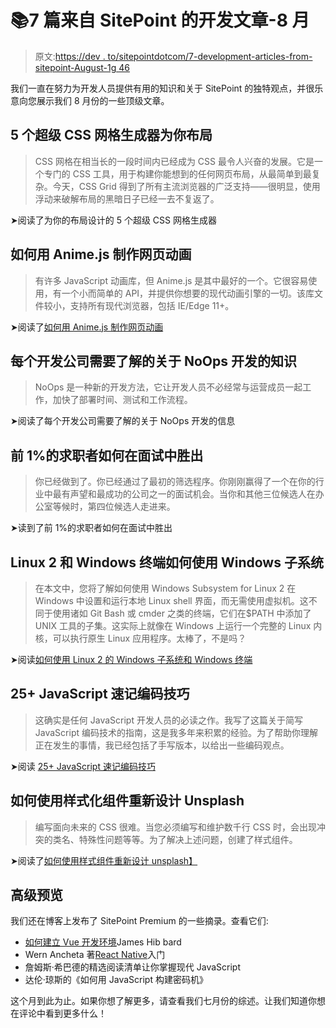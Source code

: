 # 📚7 篇来自 SitePoint 的开发文章-8 月

> 原文:[https://dev . to/sitepointdotcom/7-development-articles-from-sitepoint-August-1g 46](https://dev.to/sitepointdotcom/7-development-articles-from-sitepoint-august-1g46)

我们一直在努力为开发人员提供有用的知识和关于 SitePoint 的独特观点，并很乐意向您展示我们 8 月份的一些顶级文章。

## [](#5-super-css-grid-generators-for-your-layouts)5 个超级 CSS 网格生成器为你布局

> CSS 网格在相当长的一段时间内已经成为 CSS 最令人兴奋的发展。它是一个专门的 CSS 工具，用于构建你能想到的任何网页布局，从最简单到最复杂。今天，CSS Grid 得到了所有主流浏览器的广泛支持——很明显，使用浮动来破解布局的黑暗日子已经一去不复返了。

➤阅读了为你的布局设计的 5 个超级 CSS 网格生成器

## [](#how-to-create-web-animations-with-animejs)如何用 Anime.js 制作网页动画

> 有许多 JavaScript 动画库，但 Anime.js 是其中最好的一个。它很容易使用，有一个小而简单的 API，并提供你想要的现代动画引擎的一切。该库文件较小，支持所有现代浏览器，包括 IE/Edge 11+。

➤阅读了[如何用 Anime.js 制作网页动画](https://www.sitepoint.com/get-started-anime-js/)

## 每个开发公司需要了解的关于 NoOps 开发的知识

> NoOps 是一种新的开发方法，它让开发人员不必经常与运营成员一起工作，加快了部署时间、测试和工作流程。

➤阅读了每个开发公司需要了解的关于 NoOps 开发的信息

## 前 1%的求职者如何在面试中胜出

> 你已经做到了。你已经通过了最初的筛选程序。你刚刚赢得了一个在你的行业中最有声望和最成功的公司之一的面试机会。当你和其他三位候选人在办公室等候时，第四位候选人走进来。

➤读到了前 1%的求职者如何在面试中胜出

## Linux 2 和 Windows 终端如何使用 Windows 子系统

> 在本文中，您将了解如何使用 Windows Subsystem for Linux 2 在 Windows 中设置和运行本地 Linux shell 界面，而无需使用虚拟机。这不同于使用诸如 Git Bash 或 cmder 之类的终端，它们在$PATH 中添加了 UNIX 工具的子集。这实际上就像在 Windows 上运行一个完整的 Linux 内核，可以执行原生 Linux 应用程序。太棒了，不是吗？

➤阅读[如何使用 Linux 2 的 Windows 子系统和 Windows 终端](https://www.sitepoint.com/wsl2-windows-terminal/)

## [](#25-javascript-shorthand-coding-techniques)25+ JavaScript 速记编码技巧

> 这确实是任何 JavaScript 开发人员的必读之作。我写了这篇关于简写 JavaScript 编码技术的指南，这是我多年来积累的经验。为了帮助你理解正在发生的事情，我已经包括了手写版本，以给出一些编码观点。

➤阅读 [25+ JavaScript 速记编码技巧](https://www.sitepoint.com/shorthand-javascript-techniques/)

## [](#how-to-redesign-unsplash-using-styled-components)如何使用样式化组件重新设计 Unsplash

> 编写面向未来的 CSS 很难。当您必须编写和维护数千行 CSS 时，会出现冲突的类名、特殊性问题等等。为了解决上述问题，创建了样式组件。

➤阅读了[如何使用样式组件重新设计 unsplash】](https://www.sitepoint.com/using-styled-components/)

## [](#premium-previews)高级预览

我们还在博客上发布了 SitePoint Premium 的一些摘录。查看它们:

*   [如何建立 Vue 开发环境](https://www.sitepoint.com/vue-development-environment/)James Hib bard
*   Wern Ancheta 著[React Native](https://www.sitepoint.com/getting-started-with-react-native/)入门
*   詹姆斯·希巴德的精选阅读清单让你掌握现代 JavaScript
*   达伦·琼斯的《如何用 JavaScript 构建密码机》

这个月到此为止。如果你想了解更多，请查看我们七月份的综述。让我们知道你想在评论中看到更多什么！